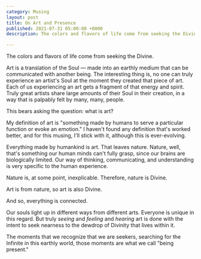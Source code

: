 ```yaml
---
category: Musing
layout: post
title: On Art and Presence
published: 2021-07-31 05:00:00 +0000
description: The colors and flavors of life come from seeking the Divine.

---
```

The colors and flavors of life come from seeking the Divine.

Art is a translation of the Soul — made into an earthly medium that can be communicated with another being. The interesting thing is, no one can truly experience an artist's Soul at the moment they created that piece of art. Each of us experiencing an art gets a fragment of that energy and spirit. Truly great artists share large amounts of their Soul in their creation, in a way that is palpably felt by many, many, people.

This bears asking the question: what is art?

My definition of art is "something made by humans to serve a particular function or evoke an emotion." I haven't found any definition that's worked better, and for this musing, I'll stick with it, although this is ever-evolving.

Everything made by humankind is art. That leaves nature. Nature, well, that's something our human minds can't fully grasp, since our brains are biologically limited. Our way of thinking, communicating, and understanding is very specific to the human experience.

Nature is, at some point, inexplicable. Therefore, nature is Divine.

Art is from nature, so art is also Divine.

And so, everything is connected.

Our souls light up in different ways from different arts. Everyone is unique in this regard. But truly _seeing_ and _feeling_ and _hearing_ art is done with the intent to seek nearness to the dewdrop of Divinity that lives within it.

The moments that we recognize that we are seekers, searching for the Infinite in this earthly world, those moments are what we call "being present."
